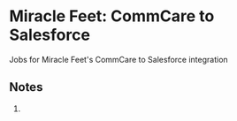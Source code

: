 # Miracle Feet: CommCare to Salesforce
Jobs for Miracle Feet's CommCare to Salesforce integration

## Notes
1. 
